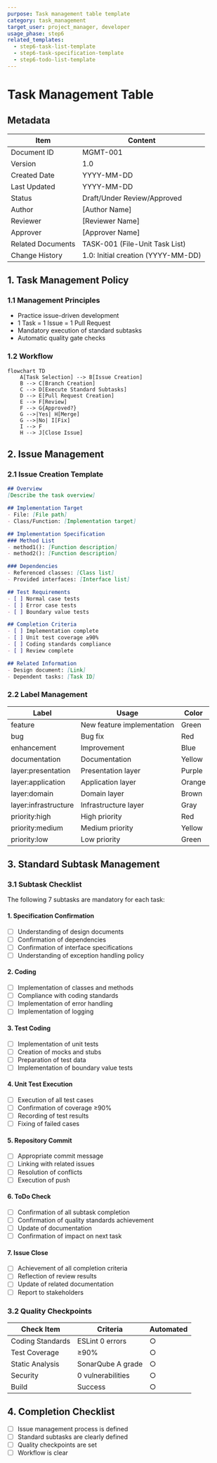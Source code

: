 ```yaml
---
purpose: Task management table template
category: task_management
target_user: project_manager, developer
usage_phase: step6
related_templates:
  - step6-task-list-template
  - step6-task-specification-template
  - step6-todo-list-template
---
```


# Task Management Table

## Metadata
| Item | Content |
|------|---------|
| Document ID | MGMT-001 |
| Version | 1.0 |
| Created Date | YYYY-MM-DD |
| Last Updated | YYYY-MM-DD |
| Status | Draft/Under Review/Approved |
| Author | [Author Name] |
| Reviewer | [Reviewer Name] |
| Approver | [Approver Name] |
| Related Documents | TASK-001 (File-Unit Task List) |
| Change History | 1.0: Initial creation (YYYY-MM-DD) |

## 1. Task Management Policy

### 1.1 Management Principles
- Practice issue-driven development
- 1 Task = 1 Issue = 1 Pull Request
- Mandatory execution of standard subtasks
- Automatic quality gate checks

### 1.2 Workflow

```mermaid
flowchart TD
    A[Task Selection] --> B[Issue Creation]
    B --> C[Branch Creation]
    C --> D[Execute Standard Subtasks]
    D --> E[Pull Request Creation]
    E --> F[Review]
    F --> G{Approved?}
    G -->|Yes| H[Merge]
    G -->|No| I[Fix]
    I --> F
    H --> J[Close Issue]
```

## 2. Issue Management

### 2.1 Issue Creation Template
```markdown
## Overview
[Describe the task overview]

## Implementation Target
- File: [File path]
- Class/Function: [Implementation target]

## Implementation Specification
### Method List
- method1(): [Function description]
- method2(): [Function description]

### Dependencies
- Referenced classes: [Class list]
- Provided interfaces: [Interface list]

## Test Requirements
- [ ] Normal case tests
- [ ] Error case tests
- [ ] Boundary value tests

## Completion Criteria
- [ ] Implementation complete
- [ ] Unit test coverage ≥90%
- [ ] Coding standards compliance
- [ ] Review complete

## Related Information
- Design document: [Link]
- Dependent tasks: [Task ID]
```

### 2.2 Label Management
| Label | Usage | Color |
|-------|-------|-------|
| feature | New feature implementation | Green |
| bug | Bug fix | Red |
| enhancement | Improvement | Blue |
| documentation | Documentation | Yellow |
| layer:presentation | Presentation layer | Purple |
| layer:application | Application layer | Orange |
| layer:domain | Domain layer | Brown |
| layer:infrastructure | Infrastructure layer | Gray |
| priority:high | High priority | Red |
| priority:medium | Medium priority | Yellow |
| priority:low | Low priority | Green |

## 3. Standard Subtask Management

### 3.1 Subtask Checklist
The following 7 subtasks are mandatory for each task:

#### 1. Specification Confirmation
- [ ] Understanding of design documents
- [ ] Confirmation of dependencies
- [ ] Confirmation of interface specifications
- [ ] Understanding of exception handling policy

#### 2. Coding
- [ ] Implementation of classes and methods
- [ ] Compliance with coding standards
- [ ] Implementation of error handling
- [ ] Implementation of logging

#### 3. Test Coding
- [ ] Implementation of unit tests
- [ ] Creation of mocks and stubs
- [ ] Preparation of test data
- [ ] Implementation of boundary value tests

#### 4. Unit Test Execution
- [ ] Execution of all test cases
- [ ] Confirmation of coverage ≥90%
- [ ] Recording of test results
- [ ] Fixing of failed cases

#### 5. Repository Commit
- [ ] Appropriate commit message
- [ ] Linking with related issues
- [ ] Resolution of conflicts
- [ ] Execution of push

#### 6. ToDo Check
- [ ] Confirmation of all subtask completion
- [ ] Confirmation of quality standards achievement
- [ ] Update of documentation
- [ ] Confirmation of impact on next task

#### 7. Issue Close
- [ ] Achievement of all completion criteria
- [ ] Reflection of review results
- [ ] Update of related documentation
- [ ] Report to stakeholders

### 3.2 Quality Checkpoints
| Check Item | Criteria | Automated |
|------------|----------|-----------|
| Coding Standards | ESLint 0 errors | ○ |
| Test Coverage | ≥90% | ○ |
| Static Analysis | SonarQube A grade | ○ |
| Security | 0 vulnerabilities | ○ |
| Build | Success | ○ |

## 4. Completion Checklist
- [ ] Issue management process is defined
- [ ] Standard subtasks are clearly defined
- [ ] Quality checkpoints are set
- [ ] Workflow is clear